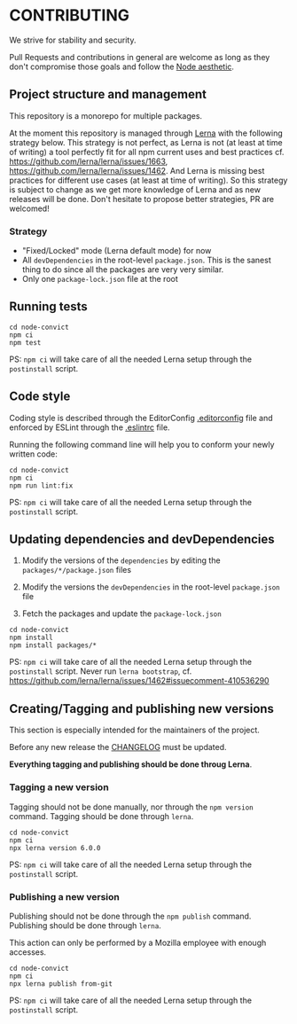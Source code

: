 CONTRIBUTING
============

We strive for stability and security.

Pull Requests and contributions in general are welcome as long as they don't
compromise those goals and follow the
[Node aesthetic](https://github.com/substack/blog/blob/master/node_aesthetic.markdown).


Project structure and management
--------------------------------

This repository is a monorepo for multiple packages.

At the moment this repository is managed through [Lerna](https://lerna.js.org/)
with the following strategy below. This strategy is not perfect, as Lerna is not
(at least at time of writing) a tool perfectly fit for all npm current uses and
best practices cf. https://github.com/lerna/lerna/issues/1663,
https://github.com/lerna/lerna/issues/1462. And Lerna is missing best practices
for different use cases (at least at time of writing). So this strategy is
subject to change as we get more knowledge of Lerna and as new releases will be
done. Don't hesitate to propose better strategies, PR are welcomed!

### Strategy

* "Fixed/Locked" mode (Lerna default mode) for now
* All `devDependencies` in the root-level `package.json`. This is the sanest
  thing to do since all the packages are very very similar.
* Only one `package-lock.json` file at the root


Running tests
-------------

```shellsession
cd node-convict
npm ci
npm test
```

PS: `npm ci` will take care of all the needed Lerna setup through the
`postinstall` script.


Code style
----------

Coding style is described through the EditorConfig
[.editorconfig](./.editorconfig) file and enforced by ESLint through the
[.eslintrc](./.eslintrc.js) file.

Running the following command line will help you to conform your newly written
code:

```shellsession
cd node-convict
npm ci
npm run lint:fix
```

PS: `npm ci` will take care of all the needed Lerna setup through the
`postinstall` script.


Updating dependencies and devDependencies
-----------------------------------------

1. Modify the versions of the `dependencies` by editing the
   `packages/*/package.json` files

2. Modify the versions the `devDependencies` in the
   root-level `package.json` file

3. Fetch the packages and update the `package-lock.json`

```shellsession
cd node-convict
npm install
npm install packages/*
```

PS: `npm ci` will take care of all the needed Lerna setup through the
`postinstall` script.
Never run `lerna bootstrap`,
cf. https://github.com/lerna/lerna/issues/1462#issuecomment-410536290


Creating/Tagging and publishing new versions
--------------------------------------------

This section is especially intended for the maintainers of the project.

Before any new release the [CHANGELOG](./CHANGELOG.md) must be updated.

**Everything tagging and publishing should be done throug Lerna**.

### Tagging a new version

Tagging should not be done manually, nor through the `npm version` command.
Tagging should be done through `lerna`.

```shellsession
cd node-convict
npm ci
npx lerna version 6.0.0
```

PS: `npm ci` will take care of all the needed Lerna setup through the
`postinstall` script.

### Publishing a new version

Publishing should not be done through the `npm publish` command.
Publishing should be done through `lerna`.

This action can only be performed by a Mozilla employee with enough accesses.

```shellsession
cd node-convict
npm ci
npx lerna publish from-git
```

PS: `npm ci` will take care of all the needed Lerna setup through the
`postinstall` script.
